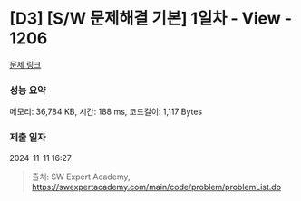 # [D3] [S/W 문제해결 기본] 1일차 - View - 1206 

[문제 링크](https://swexpertacademy.com/main/code/problem/problemDetail.do?contestProbId=AV134DPqAA8CFAYh) 

### 성능 요약

메모리: 36,784 KB, 시간: 188 ms, 코드길이: 1,117 Bytes

### 제출 일자

2024-11-11 16:27



> 출처: SW Expert Academy, https://swexpertacademy.com/main/code/problem/problemList.do
